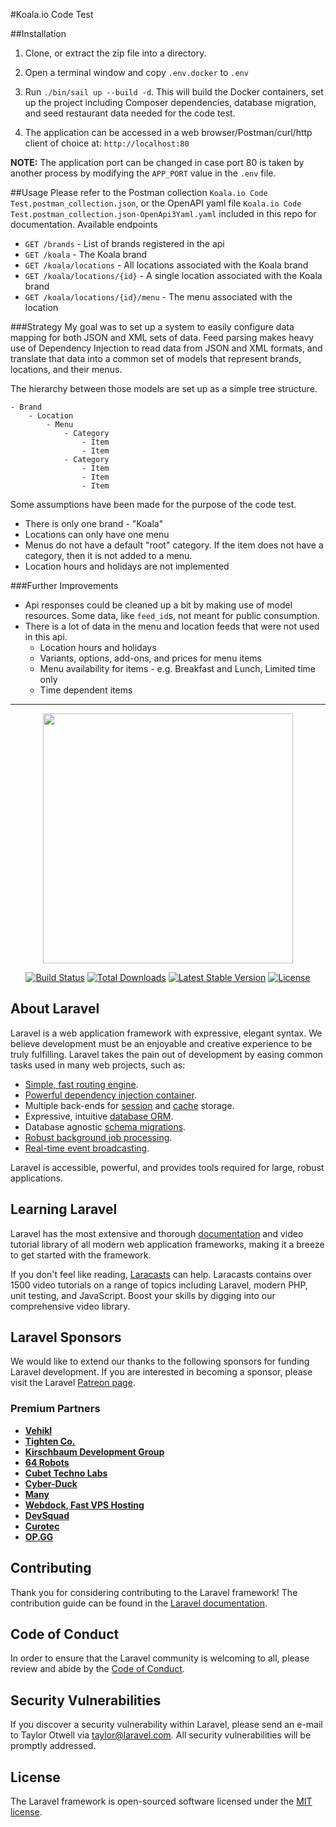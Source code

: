 #Koala.io Code Test

##Installation
1. Clone, or extract the zip file into a directory.

2. Open a terminal window and copy `.env.docker` to `.env`
3. Run `./bin/sail up --build -d`. This will build the Docker containers, set up the project including Composer dependencies, database migration, and seed restaurant data needed for the code test.
4. The application can be accessed in a web browser/Postman/curl/http client of choice at:
   `http://localhost:80`

**NOTE:** The application port can be changed in case port 80 is taken by another process by modifying the `APP_PORT` value in the `.env` file.

##Usage
Please refer to the Postman collection `Koala.io Code Test.postman_collection.json`, or the OpenAPI yaml file `Koala.io Code Test.postman_collection.json-OpenApi3Yaml.yaml` included in this repo for documentation.
Available endpoints
* `GET /brands` - List of brands registered in the api
* `GET /koala` - The Koala brand
* `GET /koala/locations` - All locations associated with the Koala brand
* `GET /koala/locations/{id}` - A single location associated with the Koala brand
* `GET /koala/locations/{id}/menu` - The menu associated with the location

###Strategy
My goal was to set up a system to easily configure data mapping for both JSON and XML sets of data.
Feed parsing makes heavy use of Dependency Injection to read data from JSON and XML formats, and translate that data into a common set of models that represent brands, locations, and their menus.

The hierarchy between those models are set up as a simple tree structure.

    - Brand
        - Location
            - Menu
                - Category
                    - Item
                    - Item
                - Category
                    - Item
                    - Item
                    - Item

Some assumptions have been made for the purpose of the code test.
* There is only one brand - "Koala"
* Locations can only have one menu
* Menus do not have a default "root" category. If the item does not have a category, then it is not added to a menu.
* Location hours and holidays are not implemented

###Further Improvements
* Api responses could be cleaned up a bit by making use of model resources. Some data, like `feed_id`s, not meant for public consumption.
* There is a lot of data in the menu and location feeds that were not used in this api.   
    * Location hours and holidays
    * Variants, options, add-ons, and prices for menu items
    * Menu availability for items - e.g. Breakfast and Lunch, Limited time only
    * Time dependent items


<hr>
<p align="center"><a href="https://laravel.com" target="_blank"><img src="https://raw.githubusercontent.com/laravel/art/master/logo-lockup/5%20SVG/2%20CMYK/1%20Full%20Color/laravel-logolockup-cmyk-red.svg" width="400"></a></p>

<p align="center">
<a href="https://travis-ci.org/laravel/framework"><img src="https://travis-ci.org/laravel/framework.svg" alt="Build Status"></a>
<a href="https://packagist.org/packages/laravel/framework"><img src="https://img.shields.io/packagist/dt/laravel/framework" alt="Total Downloads"></a>
<a href="https://packagist.org/packages/laravel/framework"><img src="https://img.shields.io/packagist/v/laravel/framework" alt="Latest Stable Version"></a>
<a href="https://packagist.org/packages/laravel/framework"><img src="https://img.shields.io/packagist/l/laravel/framework" alt="License"></a>
</p>

## About Laravel

Laravel is a web application framework with expressive, elegant syntax. We believe development must be an enjoyable and creative experience to be truly fulfilling. Laravel takes the pain out of development by easing common tasks used in many web projects, such as:

- [Simple, fast routing engine](https://laravel.com/docs/routing).
- [Powerful dependency injection container](https://laravel.com/docs/container).
- Multiple back-ends for [session](https://laravel.com/docs/session) and [cache](https://laravel.com/docs/cache) storage.
- Expressive, intuitive [database ORM](https://laravel.com/docs/eloquent).
- Database agnostic [schema migrations](https://laravel.com/docs/migrations).
- [Robust background job processing](https://laravel.com/docs/queues).
- [Real-time event broadcasting](https://laravel.com/docs/broadcasting).

Laravel is accessible, powerful, and provides tools required for large, robust applications.

## Learning Laravel

Laravel has the most extensive and thorough [documentation](https://laravel.com/docs) and video tutorial library of all modern web application frameworks, making it a breeze to get started with the framework.

If you don't feel like reading, [Laracasts](https://laracasts.com) can help. Laracasts contains over 1500 video tutorials on a range of topics including Laravel, modern PHP, unit testing, and JavaScript. Boost your skills by digging into our comprehensive video library.

## Laravel Sponsors

We would like to extend our thanks to the following sponsors for funding Laravel development. If you are interested in becoming a sponsor, please visit the Laravel [Patreon page](https://patreon.com/taylorotwell).

### Premium Partners

- **[Vehikl](https://vehikl.com/)**
- **[Tighten Co.](https://tighten.co)**
- **[Kirschbaum Development Group](https://kirschbaumdevelopment.com)**
- **[64 Robots](https://64robots.com)**
- **[Cubet Techno Labs](https://cubettech.com)**
- **[Cyber-Duck](https://cyber-duck.co.uk)**
- **[Many](https://www.many.co.uk)**
- **[Webdock, Fast VPS Hosting](https://www.webdock.io/en)**
- **[DevSquad](https://devsquad.com)**
- **[Curotec](https://www.curotec.com/)**
- **[OP.GG](https://op.gg)**

## Contributing

Thank you for considering contributing to the Laravel framework! The contribution guide can be found in the [Laravel documentation](https://laravel.com/docs/contributions).

## Code of Conduct

In order to ensure that the Laravel community is welcoming to all, please review and abide by the [Code of Conduct](https://laravel.com/docs/contributions#code-of-conduct).

## Security Vulnerabilities

If you discover a security vulnerability within Laravel, please send an e-mail to Taylor Otwell via [taylor@laravel.com](mailto:taylor@laravel.com). All security vulnerabilities will be promptly addressed.

## License

The Laravel framework is open-sourced software licensed under the [MIT license](https://opensource.org/licenses/MIT).
